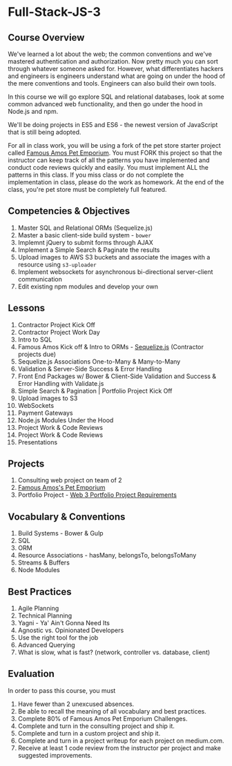 # Full-Stack-JS-3

## Course Overview

We've learned a lot about the web; the common conventions and we've mastered authentication and authorization. Now pretty much you can sort through whatever someone asked for. However, what differentiates hackers and engineers is engineers understand what are going on under the hood of the mere conventions and tools. Engineers can also build their own tools.

In this course we will go explore SQL and relational databases, look at some common advanced web functionality, and then go under the hood in Node.js and npm.

We'll be doing projects in ES5 and ES6 - the newest version of JavaScript that is still being adopted.

For all in class work, you will be using a fork of the pet store starter project called [Famous Amos Pet Emporium](https://github.com/Product-College-Labs/famous-amos). You must FORK this project so that the instructor can keep track of all the patterns you have implemented and conduct code reviews quickly and easily. You must implement ALL the patterns in this class. If you miss class or do not complete the implementation in class, please do the work as homework. At the end of the class, you're pet store must be completely full featured.

## Competencies & Objectives

1. Master SQL and Relational ORMs (Sequelize.js)
1. Master a basic client-side build system - `bower`
1. Implemnt jQuery to submit forms through AJAX
1. Implement a Simple Search & Paginate the results
1. Upload images to AWS S3 buckets and associate the images with a resource using `s3-uploader`
1. Implement websockets for asynchronous bi-directional server-client communication
1. Edit existing npm modules and develop your own

## Lessons

1. Contractor Project Kick Off
1. Contractor Project Work Day
1. Intro to SQL
1. Famous Amos Kick off & Intro to ORMs - [Sequelize.js](http://docs.sequelizejs.com/) (Contractor projects due)
1. Sequelize.js Associations One-to-Many & Many-to-Many
1. Validation & Server-Side Success & Error Handling
1. Front End Packages w/ Bower & Client-Side Validation and Success & Error Handling with Validate.js
1. Simple Search & Pagination | Portfolio Project Kick Off
1. Upload images to S3
1. WebSockets
1. Payment Gateways
1. Node.js Modules Under the Hood
1. Project Work & Code Reviews
1. Project Work & Code Reviews
1. Presentations

## Projects

1. Consulting web project on team of 2
1. [Famous Amos's Pet Emporium](https://github.com/Product-College-Labs/famous-amos)
1. Portfolio Project - [Web 3 Portfolio Project Requirements](https://github.com/Product-College-Labs/Web-3-Custom-Project)

## Vocabulary & Conventions

1. Build Systems - Bower & Gulp
1. SQL
1. ORM
1. Resource Associations - hasMany, belongsTo, belongsToMany
1. Streams & Buffers
1. Node Modules

## Best Practices

1. Agile Planning
1. Technical Planning
1. Yagni - Ya' Ain't Gonna Need Its
1. Agnostic vs. Opinionated Developers
1. Use the right tool for the job
1. Advanced Querying
1. What is slow, what is fast? (network, controller vs. database, client)

## Evaluation

In order to pass this course, you must

1. Have fewer than 2 unexcused absences.
1. Be able to recall the meaning of all vocabulary and best practices.
1. Complete 80% of Famous Amos Pet Emporium Challenges.
1. Complete and turn in the consulting project and ship it.
1. Complete and turn in a custom project and ship it.
1. Complete and turn in a project writeup for each project on medium.com.
1. Receive at least 1 code review from the instructor per project and make suggested improvements.
